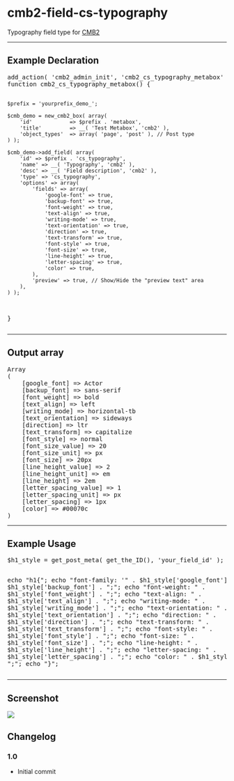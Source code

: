 # cmb2-field-cs-typography
Typography field type for <a href="https://github.com/CMB2/CMB2">CMB2</a>

<hr />

<h2>Example Declaration</h2>
<pre>
add_action( 'cmb2_admin_init', 'cmb2_cs_typography_metabox' );
function cmb2_cs_typography_metabox() {

	$prefix = 'yourprefix_demo_';

	$cmb_demo = new_cmb2_box( array(
		'id'            => $prefix . 'metabox',
		'title'         => __( 'Test Metabox', 'cmb2' ),
		'object_types'  => array( 'page', 'post' ), // Post type
	) );

	$cmb_demo->add_field( array(
		'id' => $prefix . 'cs_typography',			
		'name' => __( 'Typography', 'cmb2' ),
		'desc' => __( 'Field description', 'cmb2' ),
		'type' => 'cs_typography',
		'options' => array(
			'fields' => array(
				'google-font' => true,
				'backup-font' => true,
				'font-weight' => true,
				'text-align' => true,
				'writing-mode' => true,
				'text-orientation' => true,
				'direction' => true,
				'text-transform' => true,
				'font-style' => true,
				'font-size' => true,
				'line-height' => true,
				'letter-spacing' => true,
				'color' => true,
			),
			'preview' => true, // Show/Hide the "preview text" area
		),
	) );
	
}
</pre>

<hr />

<h2>Output array</h2>
<pre>
Array
(
    [google_font] => Actor
    [backup_font] => sans-serif
    [font_weight] => bold
    [text_align] => left
    [writing_mode] => horizontal-tb
    [text_orientation] => sideways
    [direction] => ltr
    [text_transform] => capitalize
    [font_style] => normal
    [font_size_value] => 20
    [font_size_unit] => px
    [font_size] => 20px
    [line_height_value] => 2
    [line_height_unit] => em
    [line_height] => 2em
    [letter_spacing_value] => 1
    [letter_spacing_unit] => px
    [letter_spacing] => 1px
    [color] => #00070c
)
</pre>

<hr />

<h2>Example Usage</h2>
<pre>
$h1_style = get_post_meta( get_the_ID(), 'your_field_id' );

echo "h1{";
    echo "font-family: '" . $h1_style['google_font'] . "', ". $h1_style['backup_font'] . ";";
    echo "font-weight: " . $h1_style['font_weight'] . ";";
    echo "text-align: " . $h1_style['text_align'] . ";";
    echo "writing-mode: " . $h1_style['writing_mode'] . ";";
    echo "text-orientation: " . $h1_style['text_orientation'] . ";";
    echo "direction: " . $h1_style['direction'] . ";";
    echo "text-transform: " . $h1_style['text_transform'] . ";";
    echo "font-style: " . $h1_style['font_style'] . ";";
    echo "font-size: " . $h1_style['font_size'] . ";";
    echo "line-height: " . $h1_style['line_height'] . ";";
    echo "letter-spacing: " . $h1_style['letter_spacing'] . ";";
    echo "color: " . $h1_style['color'] . ";";
echo "}";
</pre>

<hr />

<h2>Screenshot</h2>
<img src="https://github.com/codespacing/cmb2-field-cs-typography/blob/master/cmb2-cs-typography.png" />

<h2>Changelog</h2>

<h3>1.0</h3>
<ul><li>Initial commit</li></ul>
